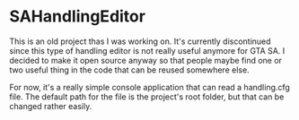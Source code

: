 # SAHandlingEditor
This is an old project thas I was working on. It's currently discontinued since this type of handling editor is not really useful anymore for GTA SA. I decided to make it open source anyway so that people maybe find one or two useful thing in the code that can be reused somewhere else.

For now, it's a really simple console application that can read a handling.cfg file. The default path for the file is the project's root folder, but that can be changed rather easily.

